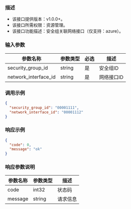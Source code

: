 ### 描述

- 该接口提供版本：v1.0.0+。
- 该接口所需权限：资源管理。
- 该接口功能描述：安全组关联网络接口（仅支持：azure）。

### 输入参数

| 参数名称                 | 参数类型      | 必选  | 描述     |
|----------------------|-----------|-----|--------|
| security_group_id    | string    | 是   | 安全组ID  |
| network_interface_id | string    | 是   | 网络接口ID |

### 调用示例

```json
{
  "security_group_id": "00001111",
  "network_interface_id": "00001112"
}
```

### 响应示例

```json
{
  "code": 0,
  "message": "ok"
}
```

### 响应参数说明

| 参数名称    | 参数类型   | 描述   |
|---------|--------|------|
| code    | int32  | 状态码  |
| message | string | 请求信息 |
